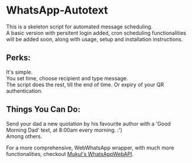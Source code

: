 # WhatsApp-Autotext

This is a skeleton script for automated message scheduling.  
A basic version with persitent login added, cron scheduling functionalities will be added soon, along with usage, setup and installation instructions.  

## Perks:

It's simple.  
You set time, choose recipient and type message.  
The script does the rest, till the end of time. Or expiry of your QR authentication.

## Things You Can Do:

Send your dad a new quotation by his favourite author with a 'Good Morning Dad' text, at 8:00am every morning. :')  
Among others.    

For a more comprehensive, WebWhatsApp wrapper, with much more functionalities, checkout [Mukul's WhatsAppWebAPI](https://github.com/mukulhase/WebWhatsapp-Wrapper).